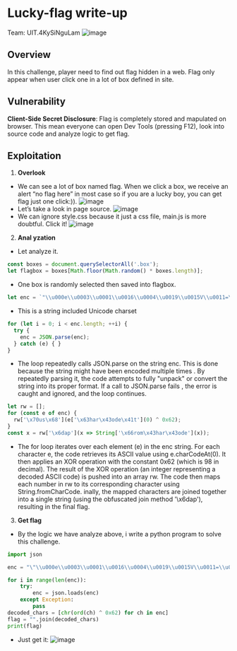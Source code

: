 # Lucky-flag write-up
Team: UIT.4KySiNguLam
![image](https://github.com/user-attachments/assets/fe4cdbe6-a2a8-4e5b-9803-6dd83f69d8db)
## Overview
In this challenge, player need to find out flag hidden in a web. Flag only appear when user click one in a lot of box defined in site.
## Vulnerability
**Client-Side Secret Disclosure**: Flag is completely stored and mapulated on browser. This mean everyone can open Dev Tools (pressing F12), look into source code and analyze logic to get flag.
## Exploitation
1. **Overlook**
- We can see a lot of box named flag. When we click a box, we receive an alert “no flag here” in most case so if you are a lucky boy, you can get flag just one click:)).
![image](https://github.com/user-attachments/assets/8b55a1af-a6de-4e33-9236-7a1cb48d629d)
- Let’s take a look in page source.
![image](https://github.com/user-attachments/assets/75c4541a-0ad4-4a5d-80e7-cd447c5781e5)
- We can ignore style.css because it just a css file, main.js is more doubtful. Click it!
![image](https://github.com/user-attachments/assets/c652240d-214e-4cf5-901a-427e4215149f)
2. **Anal yzation**
- Let analyze it.
```javascript
const boxes = document.querySelectorAll('.box');
let flagbox = boxes[Math.floor(Math.random() * boxes.length)];
```
- One box is randomly selected then saved into flagbox.
```javascript
let enc = `"\\u000e\\u0003\\u0001\\u0016\\u0004\\u0019\\u0015V\\u0011=\\u000bU=\\u000e\\u0017\\u0001\\t=R\\u0010=\\u0011\\t\\u000bSS\\u001f"`;
```
- This is a string included Unicode charset
```javascript
for (let i = 0; i < enc.length; ++i) {
  try {
    enc = JSON.parse(enc);
  } catch (e) { }
}
```
- The loop repeatedly calls JSON.parse on the string enc. This is done because the string might have been encoded multiple times . By repeatedly parsing it, the code attempts to fully "unpack" or convert the string into its proper format. If a call to JSON.parse fails , the error is caught and ignored, and the loop continues.
```javascript
let rw = [];
for (const e of enc) {
  rw['\x70us\x68'](e['\x63har\x43ode\x41t'](0) ^ 0x62);
}
const x = rw['\x6dap'](x => String['\x66rom\x43har\x43ode'](x));
```
- The for loop iterates over each element (e) in the enc string. For each character e, the code retrieves its ASCII value using e.charCodeAt(0). It then applies an XOR operation with the constant 0x62 (which is 98 in decimal). The result of the XOR operation (an integer representing a decoded ASCII code) is pushed into an array rw. The code then maps each number in rw to its corresponding character using String.fromCharCode. inally, the mapped characters are joined together into a single string (using the obfuscated join method '\x6dap'), resulting in the final flag.

3. **Get flag**

- By the logic we have analyze above, i write a python program to solve this challenge.
```python
import json

enc = "\"\\u000e\\u0003\\u0001\\u0016\\u0004\\u0019\\u0015V\\u0011=\\u000bU=\\u000e\\u0017\\u0001\\t=R\\u0010=\\u0011\\t\\u000bSS\\u001f\""

for i in range(len(enc)):
    try:
        enc = json.loads(enc)
    except Exception:
        pass
decoded_chars = [chr(ord(ch) ^ 0x62) for ch in enc]
flag = "".join(decoded_chars)
print(flag)
```
- Just get it:
![image](https://github.com/user-attachments/assets/1cd72b6e-37ee-4435-bd4b-4a013f06b071)

